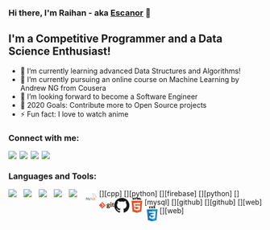### Hi there, I'm Raihan - aka [Escanor][website] 👋

## I'm a Competitive Programmer and a Data Science Enthusiast!
- 🔭 I’m currently learning advanced Data Structures and Algorithms!
- 🌱 I’m currently pursuing an online course on Machine Learning by Andrew NG from Cousera
- 👯 I’m looking forward to become a Software Engineer
- 🥅 2020 Goals: Contribute more to Open Source projects
- ⚡ Fun fact: I love to watch anime

### Connect with me:

[<img align="left"  width="22px" src="https://cdn4.iconfinder.com/data/icons/logos-brands-5/24/codeforces-512.png" />][website]
[<img align="left"  width="22px" src="https://cdn.jsdelivr.net/npm/simple-icons@v3/icons/facebook.svg" />][facebook]
[<img align="left"  width="22px" src="https://cdn.jsdelivr.net/npm/simple-icons@v3/icons/linkedin.svg" />][linkedin]
[<img align="left"  width="22px" src="https://cdn.jsdelivr.net/npm/simple-icons@v3/icons/instagram.svg" />][instagram]

<br />

### Languages and Tools:

[<img align="left" width="30px" src="https://upload.wikimedia.org/wikipedia/commons/3/34/Android_Studio_icon.svg" />][android]
[<img align="left" width="30px" src="https://user-images.githubusercontent.com/42747200/46140125-da084900-c26d-11e8-8ea7-c45ae6306309.png" />][cpp]
[<img align="left" width="30px" src="https://cdn3.iconfinder.com/data/icons/logos-and-brands-adobe/512/267_Python-512.png" />][python]
[<img align="left" width="30px" src="https://cdn4.iconfinder.com/data/icons/google-i-o-2016/512/google_firebase-2-512.png" />][firebase]
[<img align="left" width="30px" src="https://upload.wikimedia.org/wikipedia/commons/thumb/3/38/Jupyter_logo.svg/1200px-Jupyter_logo.svg.png" />][python]
[<img align="left" width="30px" src="https://raw.githubusercontent.com/github/explore/80688e429a7d4ef2fca1e82350fe8e3517d3494d/topics/mysql/mysql.png" />][mysql]
[<img align="left" width="30px" src="https://raw.githubusercontent.com/github/explore/80688e429a7d4ef2fca1e82350fe8e3517d3494d/topics/git/git.png" />][github]
[<img align="left" width="30px" src="https://raw.githubusercontent.com/github/explore/78df643247d429f6cc873026c0622819ad797942/topics/github/github.png" />][github]
[<img align="left" width="30px" src="https://raw.githubusercontent.com/github/explore/80688e429a7d4ef2fca1e82350fe8e3517d3494d/topics/html/html.png" />][web]
[<img align="left" width="30px" src="https://raw.githubusercontent.com/github/explore/80688e429a7d4ef2fca1e82350fe8e3517d3494d/topics/css/css.png" />][web]

<br />
<br />

[android]: https://github.com/raihankhan?tab=repositories
[website]: https://codeforces.com/profile/Escanor
[instagram]: https://www.instagram.com/raihan_khan_raka
[linkedin]: https://www.linkedin.com/in/raihan-khan-raka
[facebook]: https://www.facebook.com/raihankhanraka
[hackerrank]: https://www.hackerrank.com/raihankhanraka
